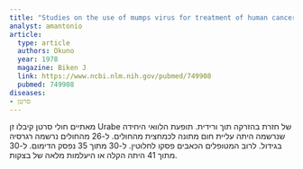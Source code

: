 ```yaml
---
title: "Studies on the use of mumps virus for treatment of human cancer"
analyst: amantonio
article:
  type: article
  authors: Okuno
  year: 1978
  magazine: Biken J
  link: https://www.ncbi.nlm.nih.gov/pubmed/749908
  pubmed: 749908
diseases:
- סרטן
---
```


מאתיים חולי סרטן קיבלו זן Urabe של חזרת בהזרקה תוך ורידית. תופעת הלוואי היחידה שנרשמה היתה עליית חום מתונה לכמחצית מהחולים.
ל-26 מהחולים נרשמה רגרסיה בגידול. לרוב המטופלים הכאבים פסקו לחלוטין. ל-30 מתוך 35 נפסק הדימום. ל-30 מתוך 41 היתה הקלה או היעלמות מלאה של בצקות.
